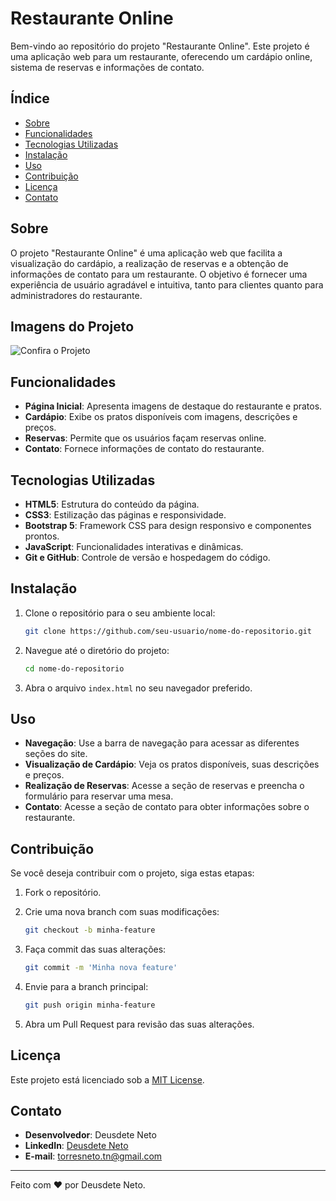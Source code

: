 # Restaurante Online

Bem-vindo ao repositório do projeto "Restaurante Online". Este projeto é uma aplicação web para um restaurante, oferecendo um cardápio online, sistema de reservas e informações de contato.

## Índice

- [Sobre](#sobre)
- [Funcionalidades](#funcionalidades)
- [Tecnologias Utilizadas](#tecnologias-utilizadas)
- [Instalação](#instalação)
- [Uso](#uso)
- [Contribuição](#contribuição)
- [Licença](#licença)
- [Contato](#contato)

## Sobre

O projeto "Restaurante Online" é uma aplicação web que facilita a visualização do cardápio, a realização de reservas e a obtenção de informações de contato para um restaurante. O objetivo é fornecer uma experiência de usuário agradável e intuitiva, tanto para clientes quanto para administradores do restaurante.

## Imagens do Projeto

![Confira o Projeto](https://github.com/deusdeteneto/bootcamp-devjr-modulo4-projeto-menu/blob/main/image/ProjetoMenu.gif)

## Funcionalidades

- **Página Inicial**: Apresenta imagens de destaque do restaurante e pratos.
- **Cardápio**: Exibe os pratos disponíveis com imagens, descrições e preços.
- **Reservas**: Permite que os usuários façam reservas online.
- **Contato**: Fornece informações de contato do restaurante.

## Tecnologias Utilizadas

- **HTML5**: Estrutura do conteúdo da página.
- **CSS3**: Estilização das páginas e responsividade.
- **Bootstrap 5**: Framework CSS para design responsivo e componentes prontos.
- **JavaScript**: Funcionalidades interativas e dinâmicas.
- **Git e GitHub**: Controle de versão e hospedagem do código.

## Instalação

1. Clone o repositório para o seu ambiente local:

    ```bash
    git clone https://github.com/seu-usuario/nome-do-repositorio.git
    ```

2. Navegue até o diretório do projeto:

    ```bash
    cd nome-do-repositorio
    ```

3. Abra o arquivo `index.html` no seu navegador preferido.

## Uso

- **Navegação**: Use a barra de navegação para acessar as diferentes seções do site.
- **Visualização de Cardápio**: Veja os pratos disponíveis, suas descrições e preços.
- **Realização de Reservas**: Acesse a seção de reservas e preencha o formulário para reservar uma mesa.
- **Contato**: Acesse a seção de contato para obter informações sobre o restaurante.

## Contribuição

Se você deseja contribuir com o projeto, siga estas etapas:

1. Fork o repositório.
2. Crie uma nova branch com suas modificações:

    ```bash
    git checkout -b minha-feature
    ```

3. Faça commit das suas alterações:

    ```bash
    git commit -m 'Minha nova feature'
    ```

4. Envie para a branch principal:

    ```bash
    git push origin minha-feature
    ```

5. Abra um Pull Request para revisão das suas alterações.

## Licença

Este projeto está licenciado sob a [MIT License](LICENSE).

## Contato

- **Desenvolvedor**: Deusdete Neto
- **LinkedIn**: [Deusdete Neto](https://www.linkedin.com/in/deusdete-neto/)
- **E-mail**: [torresneto.tn@gmail.com](mailto:torresneto.tn@gmail.com)

---

Feito com ❤️ por Deusdete Neto.
